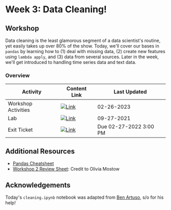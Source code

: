 # Week 3: Data Cleaning!
## Workshop 
Data cleaning is the least glamorous segment of a data scientist's routine, yet easily takes up over 80% of the show. Today, we'll cover our bases in `pandas` by learning how to (1) deal with missing data, (2) create new features using `lambda apply`, and (3) data from several sources. Later in the week, we'll get introduced to handling time series data and text data. 

### Overview
| **Activity**                   | Content Link    | Last Updated |
| ---------------                | --------------- | ----------   |
| Workshop Activities            | [![Link](../tools/buttons/open-markdown.svg)](workshop/README.md) | 02-26-2023 | 
| Lab                            | [![Link](../tools/buttons/open-article.svg)](lab/gap-readme.md)  | 09-27-2021 |
| Exit Ticket                    | [![Link](../tools/buttons/open-forms.svg)](https://forms.gle/yTSz8AbWn2BFJQNNA) | Due 02-27-2022 3:00 PM |


## Additional Resources
- [Pandas Cheatsheet](https://pandas.pydata.org/Pandas_Cheat_Sheet.pdf)
- [Workshop 2 Review Sheet](https://docs.google.com/document/d/1-MBlrw-Ev6cZUoXln4bEFrTTM4XdQPyff56YspKNix4/edit?usp=sharing): Credit to Olivia Mostow


## Acknowledgements
Today's `cleaning.ipynb` notebook was adapted from [Ben Artuso](https://github.com/benartuso), s/o for his help!



